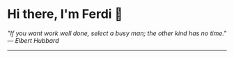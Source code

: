 <h1>Hi there, I'm Ferdi 👋</h1>

<p><em>
  "If you want work well done, select a busy man; the other kind has no time." — Elbert Hubbard
</em></p>

---
